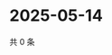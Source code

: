 # 2025-05-14

共 0 条

<!-- BEGIN ZHIHUVIDEO -->
<!-- 最后更新时间 Wed May 14 2025 17:12:36 GMT+0800 (China Standard Time) -->

<!-- END ZHIHUVIDEO -->
